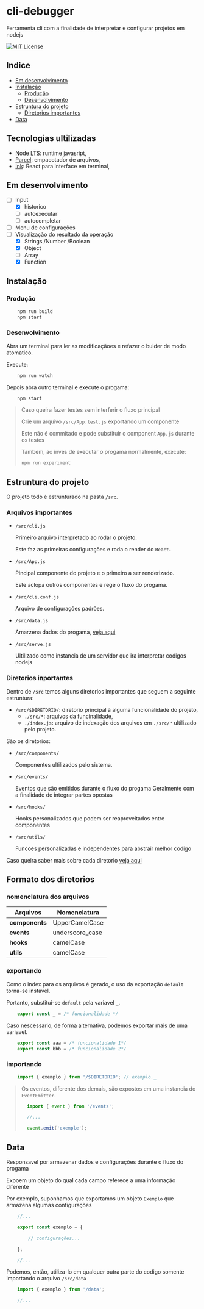 # cli-debugger

Ferramenta cli com a finalidade de interpretar e configurar projetos em nodejs

[![MIT License](https://img.shields.io/badge/License-MIT-blue.svg)](https://choosealicense.com/licenses/mit/)

## Indice

- [Em desenvolvimento](#em-desenvolvimento)
- [Instalação](#instalação)
  - [Produção](#produção)
  - [Desenvolvimento](#desenvolvimento)
- [Estruntura do projeto](#estruntura-do-projeto)
  - [Diretorios importantes](#diretorios-inportantes)
- [Data](#data)

## Tecnologias ultilizadas

- [Node LTS](https://nodejs.org/en): runtime javasript,
- [Parcel](https://parceljs.org): empacotador de arquivos,
- [Ink](https://github.com/vadimdemedes/ink#readme): React para interface em terminal,

## Em desenvolvimento

- [ ] Input
  - [x] historico
  - [ ] autoexecutar
  - [ ] autocompletar
- [ ] Menu de configurações
- [ ] Visualização do resultado da operação
  - [x] Strings /Number /Boolean
  - [x] Object
  - [ ] Array
  - [x] Function

## Instalação

### Produção

```bash
    npm run build
    npm start
```

### Desenvolvimento

Abra um terminal para ler as modificaçãoes e refazer o buider de modo atomatico.

Execute:

```bash
    npm run watch
```

Depois abra outro terminal e execute o progama:

```bash
    npm start
```

>Caso queira fazer testes sem interferir o fluxo principal
>
>Crie um arquivo `/src/App.test.js` exportando um componente
>
>Este não é commitado e pode substituir o component `App.js` durante os testes
>
>Tambem, ao inves de executar o progama normalmente, execute:
>
>```bash
> npm run experiment
>```

## Estruntura do projeto

O projeto todo é estrunturado na pasta `/src`.

### Arquivos importantes

- `/src/cli.js`

    Primeiro arquivo interpretado ao rodar o projeto.

    Este faz as primeiras configurações e roda o render do `React`.

- `/src/App.js`

    Pincipal componente do projeto e o primeiro a ser renderizado.

    Este aclopa outros componentes e rege o fluxo do progama.

- `/src/cli.conf.js`

    Arquivo de configurações padrões.

- `/src/data.js`

    Amarzena dados do progama, [veja aqui](#data)

- `/src/serve.js`

    Ultilizado como instancia de um servidor que ira interpretar codigos nodejs

### Diretorios inportantes

Dentro de `/src` temos alguns diretorios importantes que seguem a seguinte estruntura:

- `/src/$DIRETORIO/`: diretorio principal à alguma funcionalidade do projeto,
  - `./src/*`: arquivos da funcinalidade,
  - `./index.js`: arquivo de indexação dos arquivos em `./src/*` ultilizado pelo projeto.

São os diretorios:

- `/src/components/`

    Componentes ultilizados pelo sistema.

- `/src/events/`

    Eventos que são emitidos durante o fluxo do progama
    Geralmente com a finalidade de integrar partes opostas

- `/src/hooks/`

    Hooks personalizados que podem ser reaproveitados entre componentes

- `/src/utils/`

    Funcoes personalizadas e independentes para abstrair melhor codigo

Caso queira saber mais sobre cada diretorio [veja aqui](#formato-dos-diretorios)

## Formato dos diretorios

### nomenclatura dos arquivos

| Arquivos       | Nomenclatura    |
|----------------|-----------------|
| **components** | UpperCamelCase  |
| **events**     | underscore_case |
| **hooks**      | camelCase       |
| **utils**      | camelCase       |

### exportando

Como o index para os arquivos é gerado, o uso da exportação `default` torna-se instavel.

Portanto, substitui-se `default` pela variavel `_`.

```javascript
    export const _ = /* funcionalidade */
```

Caso nescessario, de forma alternativa, podemos exportar mais de uma variavel.

```javascript
    export const aaa = /* funcionalidade 1*/
    export const bbb = /* funcionalidade 2*/
```

### importando

```javascript
    import { exemplo } from '/$DIRETORIO'; // exemplo._
```

> Os eventos, diferente dos demais, são expostos em uma instancia do `EventEmitter`.
>
> ```javascript
>   import { event } from '/events';
>
>   //...
>
>   event.emit('exemple');
> ```

## Data

Responsavel por armazenar dados e configurações durante o fluxo do progama

Expoem um objeto do qual cada campo referece a uma informação diferente

Por exemplo, suponhamos que exportamos um objeto `Exemplo` que armazena algumas configurações

```javascript
    //...

    export const exemplo = {

        // configurações...

    };

    //...
```

Podemos, então, utiliza-lo em qualquer outra parte do codigo somente importando o arquivo `/src/data`

```javascript
    import { exemplo } from '/data';

    //...
```
